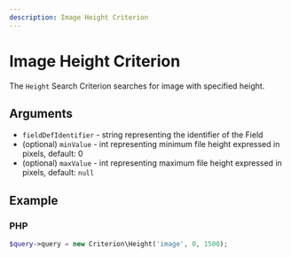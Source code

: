 ```yaml
---
description: Image Height Criterion
---
```


# Image Height Criterion

The `Height` Search Criterion searches for image with specified height.

## Arguments

- `fieldDefIdentifier` - string representing the identifier of the Field
- (optional) `minValue` - int representing minimum file height expressed in pixels, default: 0
- (optional) `maxValue` - int representing maximum file height expressed in pixels, default: `null`

## Example

### PHP

``` php
$query->query = new Criterion\Height('image', 0, 1500);
```
